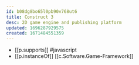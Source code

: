 ```yaml
---
id: b08dg8bo65l0pb90v768ut6
title: Construct 3
desc: 2D game engine and publishing platform
updated: 1696287929575
created: 1671484551359
---
```


- [[p.supports]] #javascript
- [[p.instanceOf]] [[c.Software.Game-Framework]]